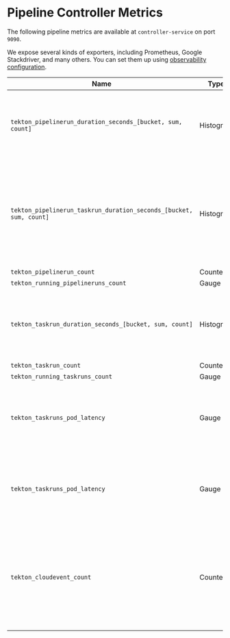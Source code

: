 <!--
---
linkTitle: "Pipeline Metrics"
weight: 14
---
-->
# Pipeline Controller Metrics

The following pipeline metrics are available at `controller-service` on port `9090`.

We expose several kinds of exporters, including Prometheus, Google Stackdriver, and many others. You can set them up using [observability configuration](../config/config-observability.yaml).

|  Name | Type | Labels/Tags | Status |
| ---------- | ----------- | ----------- | ----------- |
| `tekton_pipelinerun_duration_seconds_[bucket, sum, count]` | Histogram | `pipeline`=&lt;pipeline_name&gt; <br> `pipelinerun`=&lt;pipelinerun_name&gt; <br> `status`=&lt;status&gt; <br> `namespace`=&lt;pipelinerun-namespace&gt; | experimental |
| `tekton_pipelinerun_taskrun_duration_seconds_[bucket, sum, count]` | Histogram | `pipeline`=&lt;pipeline_name&gt; <br> `pipelinerun`=&lt;pipelinerun_name&gt; <br> `status`=&lt;status&gt; <br> `task`=&lt;task_name&gt; <br> `taskrun`=&lt;taskrun_name&gt;<br> `namespace`=&lt;pipelineruns-taskruns-namespace&gt;| experimental |
| `tekton_pipelinerun_count` | Counter | `status`=&lt;status&gt; | experimental |
| `tekton_running_pipelineruns_count` | Gauge | | experimental |
| `tekton_taskrun_duration_seconds_[bucket, sum, count]` | Histogram | `status`=&lt;status&gt; <br> `task`=&lt;task_name&gt; <br> `taskrun`=&lt;taskrun_name&gt;<br> `namespace`=&lt;pipelineruns-taskruns-namespace&gt; | experimental |
| `tekton_taskrun_count` | Counter | `status`=&lt;status&gt; | experimental |
| `tekton_running_taskruns_count` | Gauge | | experimental |
| `tekton_taskruns_pod_latency` | Gauge | `namespace`=&lt;taskruns-namespace&gt; <br> `pod`= &lt; taskrun_pod_name&gt; <br> `task`=&lt;task_name&gt; <br> `taskrun`=&lt;taskrun_name&gt;<br> | experimental |
| `tekton_taskruns_pod_latency` | Gauge | `namespace`=&lt;taskruns-namespace&gt; <br> `pod`= &lt; taskrun_pod_name&gt; <br> `task`=&lt;task_name&gt; <br> `taskrun`=&lt;taskrun_name&gt;<br> | experimental |
| `tekton_cloudevent_count` | Counter | `pipeline`=&lt;pipeline_name&gt; <br> `pipelinerun`=&lt;pipelinerun_name&gt; <br> `status`=&lt;status&gt; <br> `task`=&lt;task_name&gt; <br> `taskrun`=&lt;taskrun_name&gt;<br> `namespace`=&lt;pipelineruns-taskruns-namespace&gt;| experimental |
